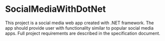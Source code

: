 # SocialMediaWithDotNet
This project is a social media web app created with .NET framework. The app should provide user with functionality similar to popular social media apps.  Full project requirements are described in the specification document.

